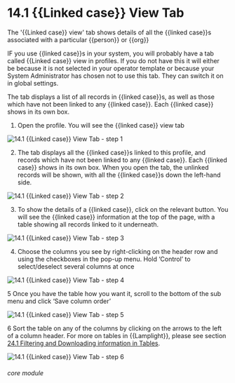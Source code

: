 # 14.1 {{Linked case}} View Tab

The '{{Linked case}} view' tab shows details of all the {{linked case}}s associated with a particular {{person}} or {{org}}

IF you use {{linked case}}s in your system, you will probably have a tab called {{Linked case}} view in profiles. If you do not have this it will either be because it is not selected in your operator template or because your System Administrator has chosen not to use this tab. They can switch it on in global settings.

The tab displays a list of all records in {{linked case}}s, as well as those which have not been linked to any {{linked case}}. Each {{linked case}} shows in its own box.

1. Open the profile. You will see the {{linked case}} view tab

![14.1 {{Linked case}} View Tab - step 1](14.1_Case_View_Tab_im_1.png)

2. The tab displays all the {{linked case}}s linked to this profile, and records which have not been linked to any {{linked case}}.
Each {{linked case}} shows in its own box.
When you open the tab, the unlinked records will be shown, with all the {{linked case}}s down the left-hand side.

![14.1 {{Linked case}} View Tab - step 2](14.1_Case_View_Tab_im_2.png)

3. To show the details of a {{linked case}}, click on the relevant button. You will see the {{linked case}} information at the top of the page, with a table showing all records linked to it underneath.

![14.1 {{Linked case}} View Tab - step 3](14.1_Case_View_Tab_im_3.png)

4. Choose the columns you see by right-clicking on the header row and using the checkboxes in the pop-up menu. Hold ‘Control’ to select/deselect several columns at once

![14.1 {{Linked case}} View Tab - step 4](14.1_Case_View_Tab_im_4.png)

5 Once you have the table how you want it, scroll to the bottom of the sub menu and click ‘Save column order’

![14.1 {{Linked case}} View Tab - step 5](14.1_Case_View_Tab_im_5.png)

6 Sort the table on any of the columns by clicking on the arrows to the left of a column header. For more on tables in {{Lamplight}}, please see section [24.1 Filtering and Downloading information in Tables](/help/index/p/24.1). 

![14.1 {{Linked case}} View Tab - step 6](14.1_Case_View_Tab_im_6.png)



###### core module
